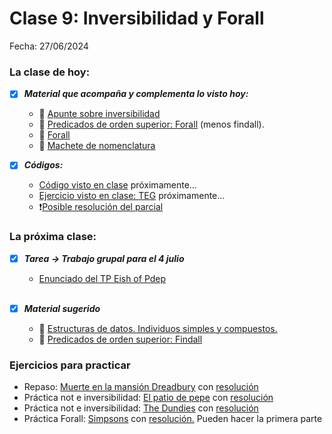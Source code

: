 # Clase 9: Inversibilidad y Forall
Fecha: 27/06/2024

### La clase de hoy:
- [x] ***Material que acompaña y complementa lo visto hoy:***
  - 🔗 [Apunte sobre inversibilidad](https://wiki.uqbar.org/wiki/articles/paradigma-logico---inversibilidad.html)
  - 📄 [Predicados de orden superior: Forall](https://docs.google.com/document/d/1GGair_St5yWvItKRZH-FY_X2CdDREr60TrsV0zSiO5I/edit) (menos findall).
  - 🔗 [Forall](https://wiki.uqbar.org/wiki/articles/paradigma-logico---el-forall.html)
  - 📄 [Machete de nomenclatura](https://docs.google.com/document/d/1_alxG1fgZHQuuIOPeIVMJ4aRwIyTAPaDR3uuI1R3oJk/edit)
     <br>
     
- [x] ***Códigos:***
  - [Código visto en clase]() próximamente...
  -  [Ejercicio visto en clase: TEG]() próximamente...
  - ❗[Posible resolución del parcial](https://github.com/haskell-uqbar/integradorPesadillas/blob/main/pesadilla.hs)

### La próxima clase:
 - [x] ***Tarea -> Trabajo grupal para el 4 julio***
    - [Enunciado del TP Eish of Pdep](https://docs.google.com/document/d/1byPNGjGCDVFLIBqJEWbAzsUSIiRck7I2B56okqpIac0/edit)
       
     <br>
 - [x] ***Material sugerido***
     - 📄 [Estructuras de datos. Individuos simples y compuestos.](https://docs.google.com/document/d/1I8Xvss7LBuUjV-GGiag7C8d9wa3vUB6B37Qi4LG-ts0/edit)
     - 📄 [Predicados de orden superior: Findall](https://docs.google.com/document/d/1GGair_St5yWvItKRZH-FY_X2CdDREr60TrsV0zSiO5I/edit#heading=h.3a0qkoeg9mih)

### Ejercicios para practicar
  - Repaso: [Muerte en la mansión Dreadbury](https://docs.google.com/document/d/18VMNw0u0B58TFfxaMtYdXV4ZQOUEAWL87HAP8K1jKLs/edit#heading=h.oit40igazgjk) con [resolución](https://github.com/pdepjuevesTT/2024-Bitacoras/blob/main/Codigos/Agatha.pl)
  - Práctica not e inversibilidad: [El patio de pepe](https://docs.google.com/document/d/1rfAYxCIm6ID6MSNUeJoMA3VAL_uZ5g4Ue78mt9RKy7U/edit#heading=h.sw4x8xc3sie3) con [resolución](https://github.com/pdepjuevesTT/2024-Bitacoras/blob/main/Codigos/PatioDePepe/codigo.pl)
  - Práctica not e inversibilidad: [The Dundies](https://docs.google.com/document/d/1qAkopQdhtHRMviZ8CMW3uuYitBorU44WxZTJUeeakro/edit?pli=1#heading=h.4t8d0lp3vxa8) con [resolución](https://github.com/pdepjuevesTT/2024-Bitacoras/blob/main/Codigos/TheDundies.pl)
  - Práctica Forall: [Simpsons](https://docs.google.com/document/d/1p6C__cfmJEJsn4IEVfdc-2g1Te4Vr87YViASMacKP-4/edit) con [resolución.](https://github.com/pdepjuevesTT/2024-Bitacoras/blob/main/Codigos/simpsons.pl) Pueden hacer la primera parte
